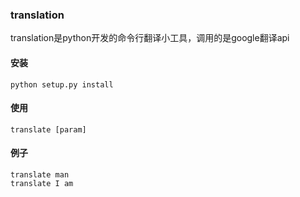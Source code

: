 ### translation

translation是python开发的命令行翻译小工具，调用的是google翻译api

#### 安装
```
python setup.py install
```

#### 使用
```
translate [param]
```

#### 例子
```
translate man
translate I am
```